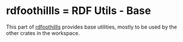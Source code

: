 <!--
SPDX-FileCopyrightText: 2024 Robin Vobruba <hoijui.quaero@gmail.com>

SPDX-License-Identifier: CC0-1.0
-->

# rdfoothillls = RDF Utils - Base

This part of [rdfoothillls] provides
base utilities,
mostly to be used by the other crates in the workspace.

[rdfoothillls]: ../../README.md
